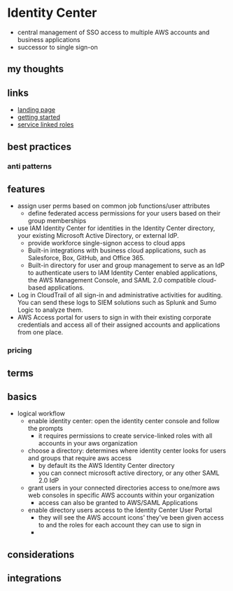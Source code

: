# Identity Center

- central management of SSO access to multiple AWS accounts and business applications
- successor to single sign-on

## my thoughts

## links

- [landing page](https://aws.amazon.com/iam/identity-center/)
- [getting started](https://docs.aws.amazon.com/singlesignon/latest/userguide/getting-started.html)
- [service linked roles](https://docs.aws.amazon.com/IAM/latest/UserGuide/id_roles_terms-and-concepts.html#iam-term-service-linked-role)

## best practices

### anti patterns

## features

- assign user perms based on common job functions/user attributes
  - define federated access permissions for your users based on their group memberships
- use IAM Identity Center for identities in the Identity Center directory, your existing Microsoft Active Directory, or external IdP.
  - provide workforce single-signon access to cloud apps
  - Built-in integrations with business cloud applications, such as Salesforce, Box, GitHub, and Office 365.
  - Built-in directory for user and group management to serve as an IdP to authenticate users to IAM Identity Center enabled applications, the AWS Management Console, and SAML 2.0 compatible cloud-based applications.
- Log in CloudTrail of all sign-in and administrative activities for auditing. You can send these logs to SIEM solutions such as Splunk and Sumo Logic to analyze them.
- AWS Access portal for users to sign in with their existing corporate credentials and access all of their assigned accounts and applications from one place.

### pricing

## terms

## basics

- logical workflow
  - enable identity center: open the identity center console and follow the prompts
    - it requires permissions to create service-linked roles with all accounts in your aws organization
  - choose a directory: determines where identity center looks for users and groups that require aws access
    - by default its the AWS Identity Center directory
    - you can connect microsoft active directory, or any other SAML 2.0 IdP
  - grant users in your connected directories access to one/more aws web consoles in specific AWS accounts within your organization
    - access can also be granted to AWS/SAML Applications
  - enable directory users access to the Identity Center User Portal
    - they will see the AWS account icons' they've been given access to and the roles for each account they can use to sign in
    -

## considerations

## integrations
